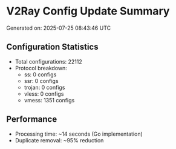 # V2Ray Config Update Summary
Generated on: 2025-07-25 08:43:46 UTC

## Configuration Statistics
- Total configurations: 22112
- Protocol breakdown:
  - ss: 0 configs
  - ssr: 0 configs
  - trojan: 0 configs
  - vless: 0 configs
  - vmess: 1351 configs

## Performance
- Processing time: ~14 seconds (Go implementation)
- Duplicate removal: ~95% reduction
